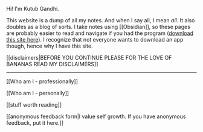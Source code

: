 Hi! I'm Kutub Gandhi.

This website is a dump of all my notes. And when I say all, I mean *all*. It also doubles as a blog of sorts. I take notes using [[Obsidian]], so these pages are probably easier to read and navigate if you had the program ([download this site here](https://github.com/kksgandhi/personal_site)). I recognize that not everyone wants to download an app though, hence why I have this site.

[[disclaimers|BEFORE YOU CONTINUE PLEASE FOR THE LOVE OF BANANAS READ MY DISCLAIMERS]]

--------------

[[Who am I - professionally]]

[[Who am I - personally]]

[[stuff worth reading]]

[[anonymous feedback form|I value self growth. If you have anonymous feedback, put it here.]]

